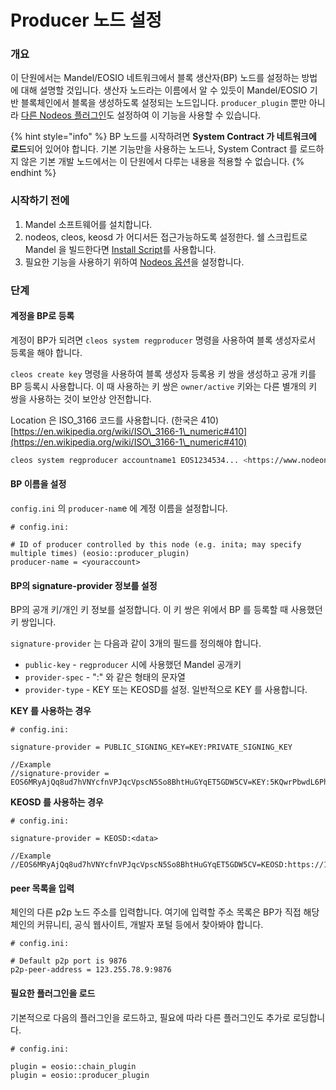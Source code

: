 # Producer 노드 설정

### 개요

이 단원에서는 Mandel/EOSIO 네트워크에서 블록 생산자(BP) 노드를 설정하는 방법에 대해 설명할 것입니다. 생산자 노드라는 이름에서 알 수 있듯이 Mandel/EOSIO 기반 블록체인에서 블록을 생성하도록 설정되는 노드입니다. `producer_plugin` 뿐만 아니라 [다른 Nodeos 플러그인](install-leap-software/nodeos-plugin-details/)도 설정하여 이 기능을 사용할 수 있습니다.

{% hint style="info" %}
BP 노드를 시작하려면 **System Contract 가 네트워크에 로드**되어 있어야 합니다. 기본 기능만을 사용하는 노드나, System Contract 를 로드하지 않은 기본 개발 노드에서는 이 단원에서 다루는 내용을 적용할 수 없습니다.
{% endhint %}

### 시작하기 전에

1. Mandel 소프트웨어를 설치합니다.
2. nodeos, cleos, keosd 가 어디서든 접근가능하도록 설정한다. 쉘 스크립트로 Mandel 을 빌드한다면 [Install Script](https://developers.eos.io/manuals/eos/latest/install/build-from-source/shell-scripts/install-eosio-binaries)를 사용합니다.
3. 필요한 기능을 사용하기 위하여 [Nodeos 옵션](https://developers.eos.io/manuals/eos/latest/nodeos/usage/nodeos-options)을 설정합니다.

### 단계

#### 계정을 BP로 등록

계정이 BP가 되려면 `cleos system regproducer` 명령을 사용하여 블록 생성자로서 등록을 해야 합니다.&#x20;

`cleos create key` 명령을 사용하여 블록 생성자 등록용 키 쌍을 생성하고 공개 키를 BP 등록시 사용합니다. 이 때 사용하는 키 쌍은 `owner/active` 키와는 다른 별개의 키 쌍을 사용하는 것이 보안상 안전합니다.

Location 은 ISO\_3166 코드를 사용합니다. (한국은 410)\
[https://en.wikipedia.org/wiki/ISO\_3166-1\_numeric#410](https://en.wikipedia.org/wiki/ISO\_3166-1\_numeric#410)

```bash
cleos system regproducer accountname1 EOS1234534... <https://www.nodeone.io> 410
```

#### BP 이름을 설정

`config.ini` 의 `producer-nam`e 에 계정 이름을 설정합니다.

```
# config.ini:

# ID of producer controlled by this node (e.g. inita; may specify multiple times) (eosio::producer_plugin)
producer-name = <youraccount>
```

#### BP의 signature-provider 정보를 설정

BP의 공개 키/개인 키 정보를 설정합니다. 이 키 쌍은 위에서 BP 를 등록할 때 사용했던 키 쌍입니다.

`signature-provider` 는 다음과 같이 3개의 필드를 정의해야 합니다.

* `public-key` - `regproducer` 시에 사용했던 Mandel 공개키
* `provider-spec` - ":" 와 같은 형태의 문자열
* `provider-type` - KEY 또는 KEOSD를 설정. 일반적으로 KEY 를 사용합니다.

**KEY 를 사용하는 경우**

```
# config.ini:

signature-provider = PUBLIC_SIGNING_KEY=KEY:PRIVATE_SIGNING_KEY

//Example
//signature-provider = EOS6MRyAjQq8ud7hVNYcfnVPJqcVpscN5So8BhtHuGYqET5GDW5CV=KEY:5KQwrPbwdL6PhXujxW37FSSQZ1JiwsST4cqQzDeyXtP79zkvFD3
```

**KEOSD 를 사용하는 경우**

```
# config.ini:

signature-provider = KEOSD:<data>   

//Example
//EOS6MRyAjQq8ud7hVNYcfnVPJqcVpscN5So8BhtHuGYqET5GDW5CV=KEOSD:https://127.0.0.1:88888
```

#### peer 목록을 입력

체인의 다른 p2p 노드 주소를 입력합니다. 여기에 입력할 주소 목록은 BP가 직접 해당 체인의 커뮤니티, 공식 웹사이트, 개발자 포털 등에서 찾아봐야 합니다.

```
# config.ini:

# Default p2p port is 9876
p2p-peer-address = 123.255.78.9:9876
```

#### 필요한 플러그인을 로드

기본적으로 다음의 플러그인을 로드하고, 필요에 따라 다른 플러그인도 추가로 로딩합니다.

```
# config.ini:

plugin = eosio::chain_plugin
plugin = eosio::producer_plugin
```
